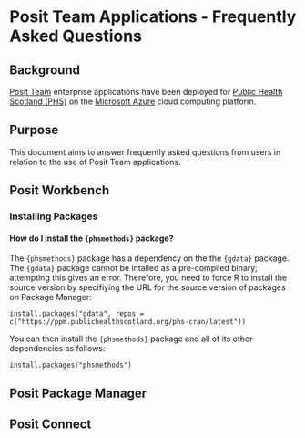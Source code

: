 # Posit Team Applications - Frequently Asked Questions

## Background

[Posit Team](https://posit.co/products/enterprise/team/) enterprise applications have been deployed for [Public Health Scotland (PHS)](https://publichealthscotland.scot/) on the [Microsoft Azure](https://azure.microsoft.com/en-gb/) cloud computing platform.

## Purpose

This document aims to answer frequently asked questions from users in relation to the use of Posit Team applications.

## Posit Workbench

### Installing Packages

#### How do I install the `{phsmethods}` package?

The `{phsmethods}` package has a dependency on the the `{gdata}` package.  The `{gdata}` package cannot be intalled as a pre-compiled binary; attempting this gives an error.  Therefore, you need to force R to install the source version by specifiying the URL for the source version of packages on Package Manager: 

```
install.packages("gdata", repos = c("https://ppm.publichealthscotland.org/phs-cran/latest"))
```

You can then install the `{phsmethods}` package and all of its other dependencies as follows:

```
install.packages("phsmethods")
```

## Posit Package Manager



## Posit Connect

